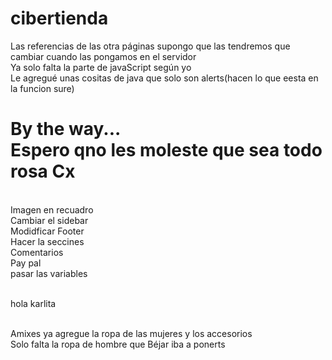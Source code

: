 # cibertienda
Las referencias de las otra páginas supongo que las tendremos que cambiar cuando las pongamos en el servidor <br>
Ya solo falta la parte de javaScript según yo <br>
Le agregué unas cositas de java que solo son alerts(hacen lo que eesta en la funcion sure) <br>
<h1> By the way...<br>
Espero qno les moleste que sea todo rosa Cx</h1>

<br>
Imagen en recuadro<br>
Cambiar el sidebar <br>
Modidficar Footer<br>
Hacer la seccines<br>
Comentarios<br>
Pay pal<br>
pasar las variables 

<br> hola karlita 

<br>
Amixes ya agregue la ropa de las mujeres y los accesorios
<br>
Solo falta la ropa de hombre que Béjar iba a ponerts

